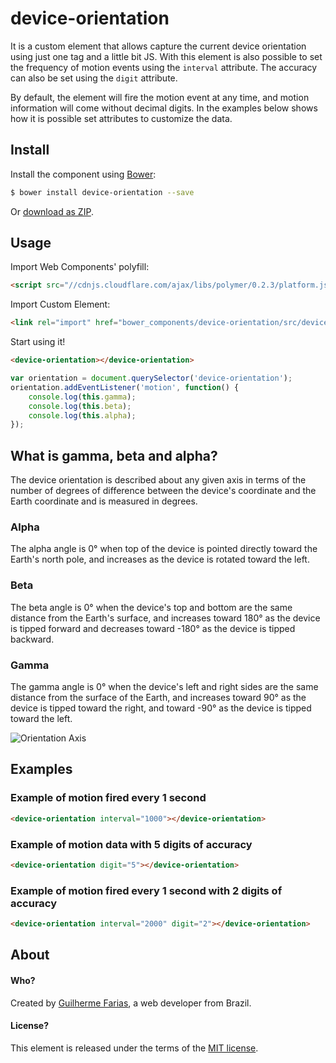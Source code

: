 # device-orientation

It is a custom element that allows capture the current device orientation using just one tag and a little bit JS.
With this element is also possible to set the frequency of motion events using the <code>interval</code> attribute.
The accuracy can also be set using the <code>digit</code> attribute.

By default, the element will fire the motion event at any time, and motion information will come without decimal digits.
In the examples below shows how it is possible set attributes to customize the data.

## Install

Install the component using [Bower](http://bower.io/):

```sh
$ bower install device-orientation --save
```

Or [download as ZIP](https://github.com/guilhermefarias/device-orientation/archive/v1.0.0.zip).

## Usage

Import Web Components' polyfill:
```html
<script src="//cdnjs.cloudflare.com/ajax/libs/polymer/0.2.3/platform.js"></script>
```

Import Custom Element:
```html
<link rel="import" href="bower_components/device-orientation/src/device-orientation.html">
```

Start using it!
```html
<device-orientation></device-orientation>
```

```javascript
var orientation = document.querySelector('device-orientation');
orientation.addEventListener('motion', function() {
	console.log(this.gamma);
	console.log(this.beta);
	console.log(this.alpha);
});
```

## What is gamma, beta and alpha?

The device orientation is described about any given axis in terms of the number of degrees of difference between the device's coordinate and the Earth coordinate and is measured in degrees.

### Alpha
The alpha angle is 0° when top of the device is pointed directly toward the Earth's north pole, and increases as the device is rotated toward the left.

### Beta
The beta angle is 0° when the device's top and bottom are the same distance from the Earth's surface, and increases toward 180° as the device is tipped forward and decreases toward -180° as the device is tipped backward.

### Gamma
The gamma angle is 0° when the device's left and right sides are the same distance from the surface of the Earth, and increases toward 90° as the device is tipped toward the right, and toward -90° as the device is tipped toward the left.

![Orientation Axis](http://i58.tinypic.com/ampljd.png)


## Examples
### Example of motion fired every 1 second
```html
<device-orientation interval="1000"></device-orientation>
```

### Example of motion data with 5 digits of accuracy
```html
<device-orientation digit="5"></device-orientation>
```

### Example of motion fired every 1 second with 2 digits of accuracy
```html
<device-orientation interval="2000" digit="2"></device-orientation>
```

## About

#### Who?
Created by [Guilherme Farias](http://guilhermefarias.com/), a web developer from Brazil.

#### License?
This element is released under the terms of the [MIT license](https://github.com/guilhermefarias/device-orientation/blob/master/MIT-LICENSE).
